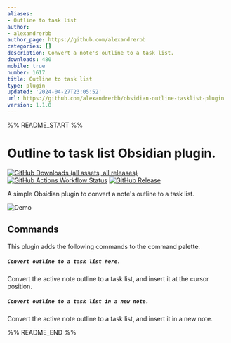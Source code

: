 ```yaml
---
aliases:
- Outline to task list
author:
- alexandrerbb
author_page: https://github.com/alexandrerbb
categories: []
description: Convert a note's outline to a task list.
downloads: 480
mobile: true
number: 1617
title: Outline to task list
type: plugin
updated: '2024-04-27T23:05:52'
url: https://github.com/alexandrerbb/obsidian-outline-tasklist-plugin
version: 1.1.0
---
```


%% README_START %%

# Outline to task list Obsidian plugin.

[![GitHub Downloads (all assets, all releases)](https://img.shields.io/github/downloads/alexandrerbb/obsidian-outline-tasklist-plugin/total?logo=obsidian&color=7c3aed)](https://obsidian.md/plugins?id=outline-task-list) [![GitHub Actions Workflow Status](https://img.shields.io/github/actions/workflow/status/alexandrerbb/obsidian-outline-tasklist-plugin/release.yml)](https://github.com/alexandrerbb/obsidian-outline-tasklist-plugin/actions/workflows/release.yml) [![GitHub Release](https://img.shields.io/github/v/release/alexandrerbb/obsidian-outline-tasklist-plugin)](https://github.com/alexandrerbb/obsidian-outline-tasklist-plugin/releases)



A simple Obsidian plugin to convert a note's outline to a task list.

![Demo](https://raw.githubusercontent.com/alexandrerbb/obsidian-outline-tasklist-plugin/HEAD/demo.gif)

## Commands

This plugin adds the following commands to the command palette.

##### `Convert outline to a task list here.`

Convert the active note outline to a task list, and insert it at the cursor position.

##### `Convert outline to a task list in a new note.`

Convert the active note outline to a task list, and insert it in a new note.


%% README_END %%